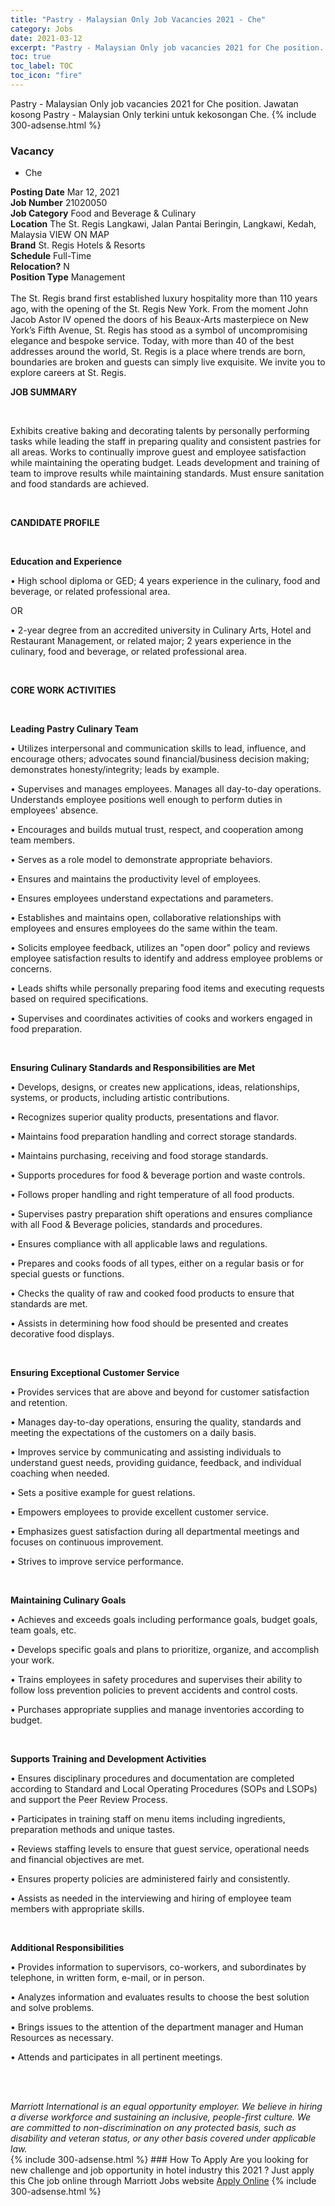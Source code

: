 ```yaml
---
title: "Pastry - Malaysian Only Job Vacancies 2021 - Che" 
category: Jobs 
date: 2021-03-12 
excerpt: "Pastry - Malaysian Only job vacancies 2021 for Che position. Jawatan kosong Pastry - Malaysian Only terkini untuk kekosongan Che." 
toc: true 
toc_label: TOC 
toc_icon: "fire" 
--- 
```


Pastry - Malaysian Only job vacancies 2021 for Che position. Jawatan kosong Pastry - Malaysian Only terkini untuk kekosongan Che. 
{% include 300-adsense.html %} 
### Vacancy 
- Che 
<div><div><b>Posting Date</b> Mar 12, 2021<br><b>Job Number</b> 21020050<br><b>Job Category</b> Food and Beverage &amp; Culinary<br><b>Location</b> The St. Regis Langkawi, Jalan Pantai Beringin, Langkawi, Kedah, Malaysia VIEW ON MAP<br><b>Brand</b> St. Regis Hotels &amp; Resorts<br><b>Schedule</b> Full-Time<br><b>Relocation?</b> N<br><b>Position Type</b> Management<br><br>The St. Regis brand first established luxury hospitality more than 110 years ago, with the opening of the St. Regis New York. From the moment John Jacob Astor IV opened the doors of his Beaux-Arts masterpiece on New York&#8217;s Fifth Avenue, St. Regis has stood as a symbol of uncompromising elegance and bespoke service. Today, with more than 40 of the best addresses around the world, St. Regis is a place where trends are born, boundaries are broken and guests can simply live exquisite. We invite you to explore careers at St. Regis.<br></div><div> <p><strong>JOB SUMMARY</strong></p> <p>&#160;</p> <p>Exhibits creative baking and decorating talents by personally performing tasks while leading the staff in preparing quality and consistent pastries for all areas. Works to continually improve guest and employee satisfaction while maintaining the operating budget. Leads development and training of team to improve results while maintaining standards. Must ensure sanitation and food standards are achieved.</p> <p>&#160;</p> <p><strong>CANDIDATE PROFILE </strong></p> <p>&#160;</p> <p><strong>Education and Experience</strong></p> <p>&#8226; High school diploma or GED; 4 years experience in the culinary, food and beverage, or related professional area.</p> <p>OR</p> <p>&#8226; 2-year degree from an accredited university in Culinary Arts, Hotel and Restaurant Management, or related major; 2 years experience in the culinary, food and beverage, or related professional area.</p> <p>&#160;</p> <p><strong>CORE WORK ACTIVITIES</strong></p> <p>&#160;</p> <p><strong>Leading Pastry Culinary Team</strong></p> <p>&#8226; Utilizes interpersonal and communication skills to lead, influence, and encourage others; advocates sound financial/business decision making; demonstrates honesty/integrity; leads by example.</p> <p>&#8226; Supervises and manages employees. Manages all day-to-day operations. Understands employee positions well enough to perform duties in employees' absence.</p> <p>&#8226; Encourages and builds mutual trust, respect, and cooperation among team members.</p> <p>&#8226; Serves as a role model to demonstrate appropriate behaviors.</p> <p>&#8226; Ensures and maintains the productivity level of employees.</p> <p>&#8226; Ensures employees understand expectations and parameters.</p> <p>&#8226; Establishes and maintains open, collaborative relationships with employees and ensures employees do the same within the team.</p> <p>&#8226; Solicits employee feedback, utilizes an "open door" policy and reviews employee satisfaction results to identify and address employee problems or concerns.</p> <p>&#8226; Leads shifts while personally preparing food items and executing requests based on required specifications.</p> <p>&#8226; Supervises and coordinates activities of cooks and workers engaged in food preparation.</p> <p>&#160;</p> <p><strong>Ensuring Culinary Standards and Responsibilities are Met</strong></p> <p>&#8226; Develops, designs, or creates new applications, ideas, relationships, systems, or products, including artistic contributions.</p> <p>&#8226; Recognizes superior quality products, presentations and flavor.</p> <p>&#8226; Maintains food preparation handling and correct storage standards.</p> <p>&#8226; Maintains purchasing, receiving and food storage standards.</p> <p>&#8226; Supports procedures for food &amp; beverage portion and waste controls.</p> <p>&#8226; Follows proper handling and right temperature of all food products.</p> <p>&#8226; Supervises pastry preparation shift operations and ensures compliance with all Food &amp; Beverage policies, standards and procedures.</p> <p>&#8226; Ensures compliance with all applicable laws and regulations.</p> <p>&#8226; Prepares and cooks foods of all types, either on a regular basis or for special guests or functions.</p> <p>&#8226; Checks the quality of raw and cooked food products to ensure that standards are met.</p> <p>&#8226; Assists in determining how food should be presented and creates decorative food displays.</p> <p>&#160;</p> <p><strong>Ensuring Exceptional Customer Service</strong></p> <p>&#8226; Provides services that are above and beyond for customer satisfaction and retention.</p> <p>&#8226; Manages day-to-day operations, ensuring the quality, standards and meeting the expectations of the customers on a daily basis.</p> <p>&#8226; Improves service by communicating and assisting individuals to understand guest needs, providing guidance, feedback, and individual coaching when needed.</p> <p>&#8226; Sets a positive example for guest relations.</p> <p>&#8226; Empowers employees to provide excellent customer service.</p> <p>&#8226; Emphasizes guest satisfaction during all departmental meetings and focuses on continuous improvement.</p> <p>&#8226; Strives to improve service performance.</p> <p>&#160;</p> <p><strong>Maintaining Culinary Goals</strong></p> <p>&#8226; Achieves and exceeds goals including performance goals, budget goals, team goals, etc.</p> <p>&#8226; Develops specific goals and plans to prioritize, organize, and accomplish your work.</p> <p>&#8226; Trains employees in safety procedures and supervises their ability to follow loss prevention policies to prevent accidents and control costs.</p> <p>&#8226; Purchases appropriate supplies and manage inventories according to budget.</p> <p>&#160;</p> <p><strong>Supports Training and Development Activities </strong></p> <p>&#8226; Ensures disciplinary procedures and documentation are completed according to Standard and Local Operating Procedures (SOPs and LSOPs) and support the Peer Review Process.</p> <p>&#8226; Participates in training staff on menu items including ingredients, preparation methods and unique tastes.</p> <p>&#8226; Reviews staffing levels to ensure that guest service, operational needs and financial objectives are met.</p> <p>&#8226; Ensures property policies are administered fairly and consistently.</p> <p>&#8226; Assists as needed in the interviewing and hiring of employee team members with appropriate skills.</p> <p>&#160;</p> <p><strong>Additional Responsibilities </strong></p> <p>&#8226; Provides information to supervisors, co-workers, and subordinates by telephone, in written form, e-mail, or in person.</p> <p>&#8226; Analyzes information and evaluates results to choose the best solution and solve problems.</p> <p>&#8226; Brings issues to the attention of the department manager and Human Resources as necessary.</p> <p>&#8226; Attends and participates in all pertinent meetings.</p> <p>&#160;</p> </div> <div> &#160;</div> <em>Marriott International is an equal opportunity employer.&#160;We believe in hiring a diverse workforce and sustaining an inclusive, people-first culture.&#160;We are committed to non-discrimination on&#160;any&#160;protected&#160;basis, such as disability and veteran status, or any other basis covered under applicable law.</em><br></div> 
{% include 300-adsense.html %} 
### How To Apply 
Are you looking for new challenge and job opportunity in hotel industry this 2021 ?
Just apply this Che job online through Marriott Jobs website 
<a href="https://jobs.marriott.com/marriott/jobs/21020050?lang=en-us" class="btn btn--info" target="_blank" rel="nofollow noopenner">Apply Online</a> 
{% include 300-adsense.html %} 